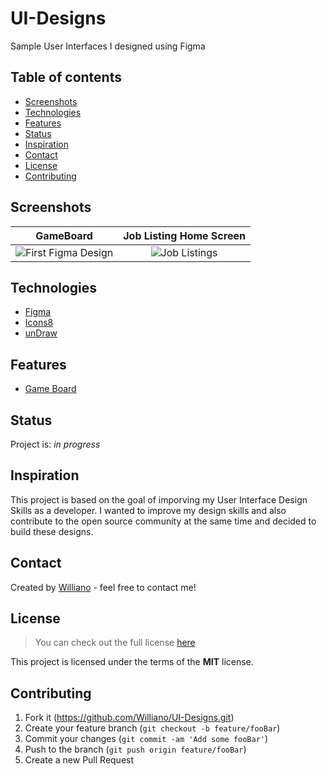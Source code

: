 # UI-Designs
Sample User Interfaces I designed using Figma

## Table of contents
* [Screenshots](#screenshots)
* [Technologies](#technologies)
* [Features](#features)
* [Status](#status)
* [Inspiration](#inspiration)
* [Contact](#contact)
* [License](#license)
* [Contributing](#contributing)


## Screenshots

GameBoard          |  Job Listing Home Screen
:-------------------------:|:-------------------------:
![First Figma Design](https://user-images.githubusercontent.com/19711677/81022717-f0a45800-8e33-11ea-8c6c-4651abd1eb4a.png)|![Job Listings](https://user-images.githubusercontent.com/19711677/81026691-9067e300-8e40-11ea-8153-0030aaf11ae3.png)



## Technologies
* [Figma](https://www.figma.com/)
* [Icons8](https://icons8.com/)
* [unDraw](https://undraw.co/illustrations)


## Features

* [Game Board]()


## Status
Project is: _in progress_

## Inspiration
This project is based on the goal of imporving my User Interface Design Skills as a developer. I wanted to improve my design skills and also contribute to the open source community at the same time and decided to build these designs. 

## Contact
Created by [Williano](https://williano.github.io/) - feel free to contact me!

## License
>You can check out the full license [here](https://github.com/Williano/UI-Designs/blob/master/LICENSE)

This project is licensed under the terms of the **MIT** license.

## Contributing

1. Fork it (<https://github.com/Williano/UI-Designs.git>)
2. Create your feature branch (`git checkout -b feature/fooBar`)
3. Commit your changes (`git commit -am 'Add some fooBar'`)
4. Push to the branch (`git push origin feature/fooBar`)
5. Create a new Pull Request
